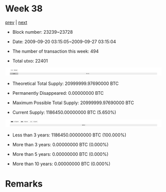 # Week 38

[prev](week0037.md) | [next](week0039.md)

- Block number: 23239~23728

- Date: 2009-09-20 03:15:05~2009-09-27 03:15:04

- The number of transaction this week: 494

- Total utxo: 22401

![](../images/mined_week0038.png)

- Theoretical Total Supply: 20999999.97690000 BTC

- Permanently Disappeared: 0.00000000 BTC

- Maximum Possible Total Supply: 20999999.97690000 BTC

- Current Supply: 1186450.00000000 BTC (5.650%)

![](../images/year_week0038.png)


- Less than 3 years: 1186450.00000000 BTC (100.000%)

- More than 3 years: 0.00000000 BTC (0.000%)

- More than 5 years: 0.00000000 BTC (0.000%)

- More than 10 years: 0.00000000 BTC (0.000%)

# Remarks

